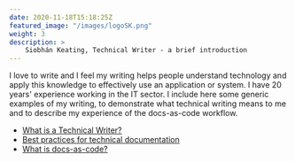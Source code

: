 ```yaml
---
date: 2020-11-18T15:18:25Z
featured_image: "/images/logoSK.png"
weight: 3
description: >
    Siobhán Keating, Technical Writer - a brief introduction
---
```


I love to write and I feel my writing helps people understand technology and apply this knowledge to effectively use an application or system. I have 20 years' experience working in the IT sector. I include here some generic examples of my writing, to demonstrate what technical writing means to me and to describe my experience of the docs-as-code workflow.

* [What is a Technical Writer?](/posts/what-is-a-technical-writer)
* [Best practices for technical documentation](/posts/best-practice-for-tech-docs)
* [What is docs-as-code?](/posts/docs-as-code)
